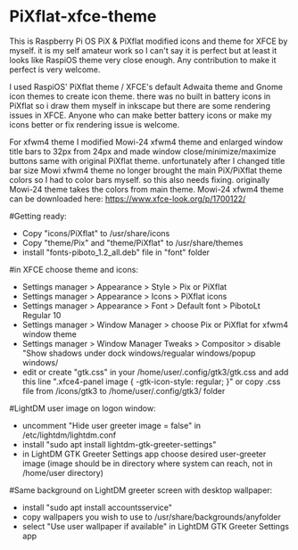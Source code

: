 # PiXflat-xfce-theme

This is Raspberry Pi OS PiX & PiXflat modified icons and theme for XFCE by myself. it is my self amateur work so I can't say it is perfect but at least it looks like RaspiOS theme very close enough. Any contribution to make it perfect is very welcome.

I used RaspiOS' PiXflat theme / XFCE's default Adwaita theme and Gnome icon themes to create icon theme. there was no built in battery icons in PiXflat so i draw them myself in inkscape but there are some rendering issues in XFCE. Anyone who can make better battery icons or make my icons better or fix rendering issue is welcome.

For xfwm4 theme I modified Mowi-24 xfwm4 theme and enlarged window title bars to 32px from 24px and made window close/minimize/maximize buttons same with original PiXflat theme. unfortunately after I changed title bar size Mowi xfwm4 theme no longer brought the main PiX/PiXflat theme colors so I had to color bars myself. so this also needs fixing. originally Mowi-24 theme takes the colors from main theme. Mowi-24 xfwm4 theme can be downloaded here: https://www.xfce-look.org/p/1700122/


#Getting ready:
- Copy "icons/PiXflat" to /usr/share/icons
- Copy "theme/Pix" and "theme/PiXflat" to /usr/share/themes
- install "fonts-piboto_1.2_all.deb" file in "font" folder


#in XFCE choose theme and icons:
- Settings manager > Appearance > Style > Pix or PiXflat
- Settings manager > Appearance > Icons > PiXflat icons
- Settings manager > Appearance > Font > Default font > PibotoLt Regular 10
- Settings manager > Window Manager > choose Pix or PiXflat for xfwm4 window theme
- Settings manager > Window Manager Tweaks > Compositor > disable "Show shadows under dock windows/regualar windows/popup windows/
- edit or create "gtk.css" in your /home/user/.config/gtk3/gtk.css and add this line ".xfce4-panel image { -gtk-icon-style: regular; }" or copy .css file from /icons/gtk3 to /home/user/.config/gtk3/ folder


#LightDM user image on logon window:
- uncomment "Hide user greeter image = false" in /etc/lightdm/lightdm.conf
- install "sudo apt install lightdm-gtk-greeter-settings"
- in LightDM GTK Greeter Settings app choose desired user-greeter image (image should be in directory where system can reach, not in /home/user directory)


#Same background on LightDM greeter screen with desktop wallpaper:
- install "sudo apt install accountsservice"
- copy wallpapers you wish to use to /usr/share/backgrounds/anyfolder
- select "Use user wallpaper if available" in LightDM GTK Greeter Settings app
